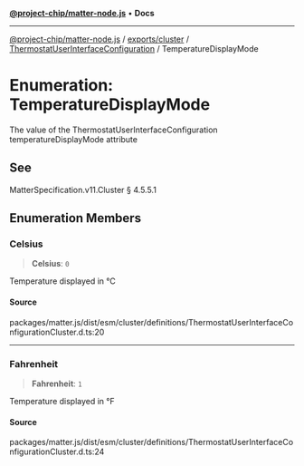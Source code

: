 [**@project-chip/matter-node.js**](../../../../../README.md) • **Docs**

***

[@project-chip/matter-node.js](../../../../../modules.md) / [exports/cluster](../../../README.md) / [ThermostatUserInterfaceConfiguration](../README.md) / TemperatureDisplayMode

# Enumeration: TemperatureDisplayMode

The value of the ThermostatUserInterfaceConfiguration temperatureDisplayMode attribute

## See

MatterSpecification.v11.Cluster § 4.5.5.1

## Enumeration Members

### Celsius

> **Celsius**: `0`

Temperature displayed in °C

#### Source

packages/matter.js/dist/esm/cluster/definitions/ThermostatUserInterfaceConfigurationCluster.d.ts:20

***

### Fahrenheit

> **Fahrenheit**: `1`

Temperature displayed in °F

#### Source

packages/matter.js/dist/esm/cluster/definitions/ThermostatUserInterfaceConfigurationCluster.d.ts:24
